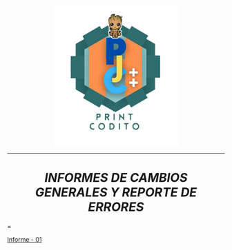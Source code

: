  <p align="center">
   <img src="img/logo-print-codito.png">
</p>

----------------------------------------------------------------

_**<p><h1 align="center">INFORMES DE CAMBIOS GENERALES Y REPORTE DE ERRORES</h1></p>**_

=

[Informe - 01](https://github.com/WSirrisW/Informes-Print-Codito/blob/main/informe01.md)



